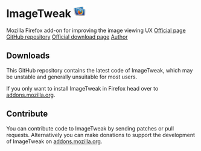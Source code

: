 # ImageTweak ![ImageTweak icon](http://github.com/CAFxX/ImageTweak/raw/master/skin/imagetweak32.png)
Mozilla Firefox add-on for improving the image viewing UX
[Official page](http://cafxx.strayorange.com/ImageTweak) 
[GitHub repository](http://github.com/CAFxX/ImageTweak) 
[Official download page](https://addons.mozilla.org/en-US/firefox/addon/3683) 
[Author](mailto:imagetweak@cafxx.strayorange.com) 

## Downloads
This GitHub repository contains the latest code of ImageTweak, which may be unstable and generally unsuitable for most users.

If you only want to install ImageTweak in Firefox head over to [addons.mozilla.org](https://addons.mozilla.org/en-US/firefox/addon/3683).

## Contribute
You can contribute code to ImageTweak by sending patches or pull requests. Alternatively you can make donations to support the development of ImageTweak on [addons.mozilla.org](https://addons.mozilla.org/en-US/firefox/addon/3683).
